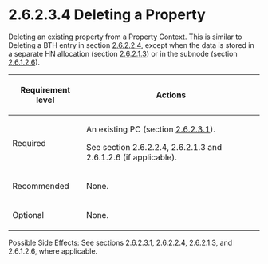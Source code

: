 <html dir="LTR" xmlns:mshelp="http://msdn.microsoft.com/mshelp" xmlns:ddue="http://ddue.schemas.microsoft.com/authoring/2003/5" xmlns:xlink="http://www.w3.org/1999/xlink" xmlns:tool="http://www.microsoft.com/tooltip">
    <head>
        <meta http-equiv="Content-Type" content="text/html; CHARSET=utf-8"></meta>
        <meta name="save" content="history"></meta>
        <title>2.6.2.3.4 Deleting a Property</title>
        <xml>
            <mshelp:toctitle title="2.6.2.3.4 Deleting a Property"></mshelp:toctitle>
            <mshelp:rltitle title="[MS-PST]: Deleting a Property"></mshelp:rltitle>
            <mshelp:keyword index="A" term="c30a75c2-b2d0-4745-9e5b-b883f83e12f1"></mshelp:keyword>
            <mshelp:attr name="DCSext.ContentType" value="open specification"></mshelp:attr>
            <mshelp:attr name="AssetID" value="c30a75c2-b2d0-4745-9e5b-b883f83e12f1"></mshelp:attr>
            <mshelp:attr name="TopicType" value="kbRef"></mshelp:attr>
            <mshelp:attr name="DCSext.Title" value="[MS-PST]: Deleting a Property" />
        </xml>
    </head>
    <body>
        <div id="header">
            <h1 class="heading">2.6.2.3.4 Deleting a Property</h1>
        </div>
        <div id="mainSection">
            <div id="mainBody">
                <div id="allHistory" class="saveHistory"></div>
                <div id="sectionSection0" class="section" name="collapseableSection">
                    

<p>Deleting an existing property from a Property Context. This
is similar to Deleting a BTH entry in section <a href="21d49035-3818-4a4c-bc54-0e271cb9ce81.htm">2.6.2.2.4</a>, except when the
data is stored in a separate HN allocation (section <a href="f774eb0a-f6d7-4240-b515-3213bd9c5c40.htm">2.6.2.1.3</a>) or in the
subnode (section <a href="30652aac-85b6-4da0-aa69-d88191f30a87.htm">2.6.1.2.6</a>).</p>

<table>
 <thead>
  <tr>
   <th>
   <p>Requirement level</p>
   </th>
   <th>
   <p>Actions</p>
   </th>
  </tr>
 </thead>
 <tr>
  <td>
  <p>Required</p>
  </td>
  <td>
  <p>An existing PC (section <a href="1e645de0-2291-457d-8e3b-3ae415a481ce.htm">2.6.2.3.1</a>).</p>
  <p>See section 2.6.2.2.4, 2.6.2.1.3 and 2.6.1.2.6 (if
  applicable).</p>
  </td>
 </tr>
 <tr>
  <td>
  <p>Recommended</p>
  </td>
  <td>
  <p>None.</p>
  </td>
 </tr>
 <tr>
  <td>
  <p>Optional</p>
  </td>
  <td>
  <p>None.</p>
  </td>
 </tr>
</table>

<p>Possible Side Effects: See sections 2.6.2.3.1, 2.6.2.2.4,
2.6.2.1.3, and 2.6.1.2.6, where applicable.</p>
                </div>
            </div>
        </div>
    </body>
</html>